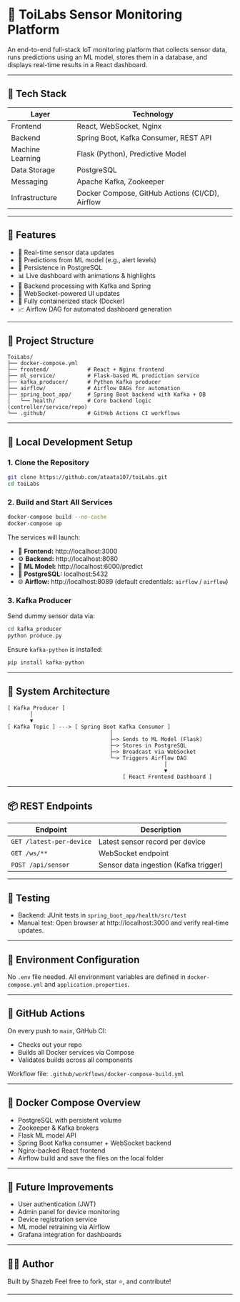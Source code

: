 # 🧪 ToiLabs Sensor Monitoring Platform

An end-to-end full-stack IoT monitoring platform that collects sensor data, runs predictions using an ML model, stores them in a database, and displays real-time results in a React dashboard.

---

## 🔧 Tech Stack

| Layer            | Technology                                      |
| ---------------- | ----------------------------------------------- |
| Frontend         | React, WebSocket, Nginx                         |
| Backend          | Spring Boot, Kafka Consumer, REST API           |
| Machine Learning | Flask (Python), Predictive Model                |
| Data Storage     | PostgreSQL                                      |
| Messaging        | Apache Kafka, Zookeeper                         |
| Infrastructure   | Docker Compose, GitHub Actions (CI/CD), Airflow |

---

## 📌 Features

- 📡 Real-time sensor data updates
- 🤖 Predictions from ML model (e.g., alert levels)
- 💾 Persistence in PostgreSQL
- 📊 Live dashboard with animations & highlights
- 🧠 Backend processing with Kafka and Spring
- 🔁 WebSocket-powered UI updates
- 🚢 Fully containerized stack (Docker)
- 📈 Airflow DAG for automated dashboard generation

---

## 📁 Project Structure

```
ToiLabs/
├── docker-compose.yml
├── frontend/            # React + Nginx frontend
├── ml_service/          # Flask-based ML prediction service
├── kafka_producer/      # Python Kafka producer
├── airflow/             # Airflow DAGs for automation
├── spring_boot_app/     # Spring Boot backend with Kafka + DB
│   └── health/          # Core backend logic (controller/service/repo)
└── .github/             # GitHub Actions CI workflows
```

---

## 🚀 Local Development Setup

### 1. Clone the Repository

```bash
git clone https://github.com/ataata107/toiLabs.git
cd toiLabs
```

### 2. Build and Start All Services

```bash
docker-compose build --no-cache
docker-compose up
```

The services will launch:

- 🔗 **Frontend:** http://localhost:3000
- ⚙️ **Backend:** http://localhost:8080
- 🧠 **ML Model:** http://localhost:6000/predict
- 🐘 **PostgreSQL:** localhost:5432
- 🌐 **Airflow:** http://localhost:8089 (default credentials: `airflow` / `airflow`)

### 3. Kafka Producer

Send dummy sensor data via:

```bash
cd kafka_producer
python produce.py
```

Ensure `kafka-python` is installed:

```bash
pip install kafka-python
```

---

## 🔄 System Architecture

```text
[ Kafka Producer ]
       │
       ▼
[ Kafka Topic ] ---> [ Spring Boot Kafka Consumer ]
                                │
                                ├─> Sends to ML Model (Flask)
                                ├─> Stores in PostgreSQL
                                ├─> Broadcast via WebSocket
                                └─> Triggers Airflow DAG
                                                 │
                                                 ▼
                                    [ React Frontend Dashboard ]
```

---

## 📦 REST Endpoints

| Endpoint                 | Description                           |
| ------------------------ | ------------------------------------- |
| `GET /latest-per-device` | Latest sensor record per device       |
| `GET /ws/**`             | WebSocket endpoint                    |
| `POST /api/sensor`       | Sensor data ingestion (Kafka trigger) |

---

## 🧪 Testing

- Backend: JUnit tests in `spring_boot_app/health/src/test`
- Manual test: Open browser at http://localhost:3000 and verify real-time updates.

---

## 🔐 Environment Configuration

No `.env` file needed. All environment variables are defined in `docker-compose.yml` and `application.properties`.

---

## 🧰 GitHub Actions

On every push to `main`, GitHub CI:

- Checks out your repo
- Builds all Docker services via Compose
- Validates builds across all components

Workflow file: `.github/workflows/docker-compose-build.yml`

---

## 🐳 Docker Compose Overview

- PostgreSQL with persistent volume
- Zookeeper & Kafka brokers
- Flask ML model API
- Spring Boot Kafka consumer + WebSocket backend
- Nginx-backed React frontend
- Airflow build and save the files on the local folder

---

## 🧠 Future Improvements

- User authentication (JWT)
- Admin panel for device monitoring
- Device registration service
- ML model retraining via Airflow
- Grafana integration for dashboards

---

## 👨‍💻 Author

Built by Shazeb
Feel free to fork, star ⭐, and contribute!

---
